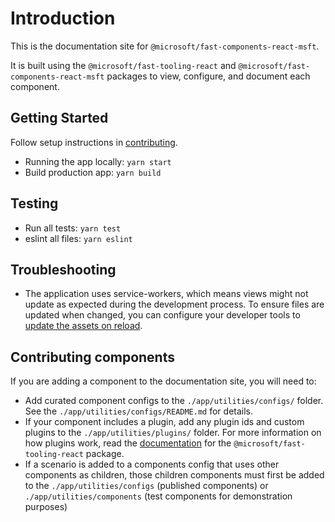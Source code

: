 # Introduction

This is the documentation site for `@microsoft/fast-components-react-msft`.

It is built using the `@microsoft/fast-tooling-react` and `@microsoft/fast-components-react-msft` packages to view, configure, and document each component.

## Getting Started
Follow setup instructions in [contributing](https://github.com/Microsoft/fast-dna/blob/master/CONTRIBUTING.md).

- Running the app locally: `yarn start`
- Build production app: `yarn build`

## Testing
- Run all tests: `yarn test`
- eslint all files: `yarn eslint`

## Troubleshooting
- The application uses service-workers, which means views might not update as expected during the development process. To ensure files are updated when changed, you can configure your developer tools to [update the assets on reload](https://stackoverflow.com/questions/40783790/disable-service-workers-when-in-development-mode).

## Contributing components

If you are adding a component to the documentation site, you will need to:

- Add curated component configs to the `./app/utilities/configs/` folder. See the `./app/utilities/configs/README.md` for details.
- If your component includes a plugin, add any plugin ids and custom plugins to the `./app/utilities/plugins/` folder. For more information on how plugins work, read the [documentation](https://github.com/microsoft/fast-dna/blob/master/packages/fast-tooling-react/README.md) for the `@microsoft/fast-tooling-react` package.
- If a scenario is added to a components config that uses other components as children, those children components must first be added to the `./app/utilities/configs` (published components) or `./app/utilities/components` (test components for demonstration purposes)
